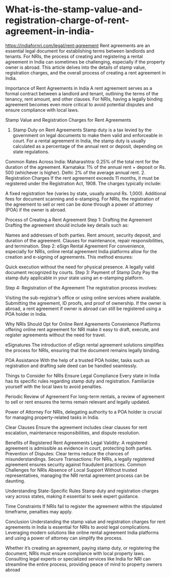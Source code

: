 # What-is-the-stamp-value-and-registration-charge-of-rent-agreement-in-india-
https://indiafornri.com/legal/rent-agreement
Rent agreements are an essential legal document for establishing terms between landlords and tenants. For NRIs, the process of creating and registering a rental agreement in India can sometimes be challenging, especially if the property owner is abroad. This article delves into the details of stamp value, registration charges, and the overall process of creating a rent agreement in India.

Importance of Rent Agreements in India
A rent agreement serves as a formal contract between a landlord and tenant, outlining the terms of the tenancy, rent amount, and other clauses. For NRIs, having a legally binding agreement becomes even more critical to avoid potential disputes and ensure compliance with local laws.

Stamp Value and Registration Charges for Rent Agreements
1. Stamp Duty on Rent Agreements
Stamp duty is a tax levied by the government on legal documents to make them valid and enforceable in court. For a rental agreement in India, the stamp duty is usually calculated as a percentage of the annual rent or deposit, depending on state regulations.

Common Rates Across India:
Maharashtra: 0.25% of the total rent for the duration of the agreement.
Karnataka: 1% of the annual rent + deposit or Rs. 500 (whichever is higher).
Delhi: 2% of the average annual rent.
2. Registration Charges
If the rent agreement exceeds 11 months, it must be registered under the Registration Act, 1908. The charges typically include:

A fixed registration fee (varies by state, usually around Rs. 1,000).
Additional fees for document scanning and e-stamping.
For NRIs, the registration of the agreement to sell or rent can be done through a power of attorney (POA) if the owner is abroad.

Process of Creating a Rent Agreement
Step 1: Drafting the Agreement
Drafting the agreement should include key details such as:

Names and addresses of both parties.
Rent amount, security deposit, and duration of the agreement.
Clauses for maintenance, repair responsibilities, and termination.
Step 2: eSign Rental Agreement
For convenience, especially for NRIs, online rental agreement India platforms allow for the creation and e-signing of agreements. This method ensures:

Quick execution without the need for physical presence.
A legally valid document recognized by courts.
Step 3: Payment of Stamp Duty
Pay the stamp duty applicable in your state using an e-stamping platform.

Step 4: Registration of the Agreement
The registration process involves:

Visiting the sub-registrar’s office or using online services where available.
Submitting the agreement, ID proofs, and proof of ownership.
If the owner is abroad, a rent agreement if owner is abroad can still be registered using a POA holder in India.

Why NRIs Should Opt for Online Rent Agreements
Convenience
Platforms offering online rent agreement for NRI make it easy to draft, execute, and register agreements without the need for travel.

eSignatures
The introduction of eSign rental agreement solutions simplifies the process for NRIs, ensuring that the document remains legally binding.

POA Assistance
With the help of a trusted POA holder, tasks such as registration and drafting sale deed can be handled seamlessly.

Things to Consider for NRIs
Ensure Legal Compliance
Every state in India has its specific rules regarding stamp duty and registration. Familiarize yourself with the local laws to avoid penalties.

Periodic Review of Agreement
For long-term rentals, a review of agreement to sell or rent ensures the terms remain relevant and legally updated.

Power of Attorney
For NRIs, delegating authority to a POA holder is crucial for managing property-related tasks in India.

Clear Clauses
Ensure the agreement includes clear clauses for rent escalation, maintenance responsibilities, and dispute resolution.

Benefits of Registered Rent Agreements
Legal Validity: A registered agreement is admissible as evidence in court, protecting both parties.
Prevention of Disputes: Clear terms reduce the chances of misunderstandings.
Secure Transactions: For NRIs, a legally registered agreement ensures security against fraudulent practices.
Common Challenges for NRIs
Absence of Local Support
Without trusted representatives, managing the NRI rental agreement process can be daunting.

Understanding State-Specific Rules
Stamp duty and registration charges vary across states, making it essential to seek expert guidance.

Time Constraints
If NRIs fail to register the agreement within the stipulated timeframe, penalties may apply.

Conclusion
Understanding the stamp value and registration charges for rent agreements in India is essential for NRIs to avoid legal complications. Leveraging modern solutions like online rental agreement India platforms and using a power of attorney can simplify the process.

Whether it’s creating an agreement, paying stamp duty, or registering the document, NRIs must ensure compliance with local property laws. Consulting legal experts or specialized services like India for NRI can streamline the entire process, providing peace of mind to property owners abroad
